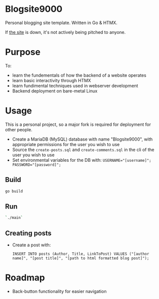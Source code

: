 # Blogsite9000
Personal blogging site template. Written in Go & HTMX.

If [the site](https://alepablog.com) is down, it's not actively being pitched to anyone.

# Purpose
To:
- learn the fundementals of how the backend of a website operates
- learn basic interactivity through HTMX
- learn fundimental techniques used in webserver development
- Backend deployment on bare-metal Linux

# Usage
This is a personal project, so a major fork is required for deployment for other people.

- Create a MariaDB (MySQL) database with name "Blogsite9000", with appropriate permissions for the user you wish to use
- Source the `create-posts.sql` and `create-comments.sql` in the cli of the user you wish to use
- Set environmental variables for the DB with: `USERNAME="[username]"; PASSWORD="[password]";`

## Build

```bash
go build
```

## Run

```bash
`./main`
```

## Creating posts

- Create a post with:

   `INSERT INTO posts (Author, Title, LinkToPost) VALUES ("[author name]", "[post title]", "[path to html formatted blog post]");`

# Roadmap
- Back-button functionality for easier navigation
